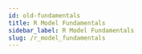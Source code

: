 ```yaml
---
id: old-fundamentals
title: R Model Fundamentals
sidebar_label: R Model Fundamentals
slug: /r_model_fundamentals
---
```


